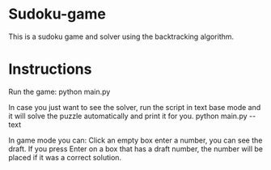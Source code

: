 # Sudoku-game
This is a sudoku game and solver using the backtracking algorithm.

# Instructions
Run the game:
python main.py

In case you just want to see the solver, run the script in text base mode and it will solve the puzzle
automatically and print it for you.
python main.py --text

In game mode you can:
Click an empty box enter a number, you can see the draft. If you press Enter on a box that has a draft number, the number will be placed if it was a correct solution.

